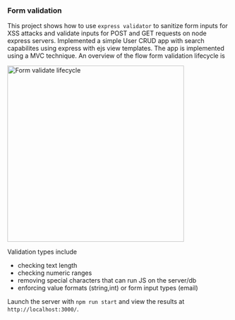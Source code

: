 ### Form validation
This project shows how to use `express validator` to sanitize form inputs for XSS attacks and validate inputs for POST and 
GET requests on node express servers. Implemented a simple User CRUD app with search capabilites using express with ejs 
view templates. The app is implemented using a MVC technique. An overview of the flow form validation lifecycle is 

<img src="https://developer.mozilla.org/en-US/docs/Learn_web_development/Extensions/Server-side/Express_Nodejs/forms/web_server_form_handling.png" style="width: 400px;" alt="Form validate lifecycle">

<br>

Validation types include
- checking text length
- checking numeric ranges
- removing special characters that can run JS on the server/db
- enforcing value formats (string,int) or form input types (email)

Launch the server with `npm run start` and view the results at `http://localhost:3000/`.